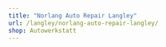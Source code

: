 ```yaml
---
title: "Norlang Auto Repair Langley"
url: /langley/norlang-auto-repair-langley/
shop: Autowerkstatt
---
```

